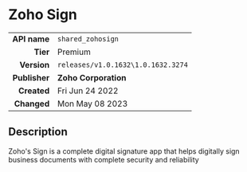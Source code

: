 # Zoho Sign
| | |
|-:|-|
|**API name**|`shared_zohosign`|
|**Tier**|Premium|
|**Version**|`releases/v1.0.1632\1.0.1632.3274`|
|**Publisher**|**Zoho Corporation**|
|**Created**|Fri Jun 24 2022|
|**Changed**|Mon May 08 2023|

## Description
Zoho's Sign is a complete digital signature app that helps digitally sign business documents with complete security and reliability

